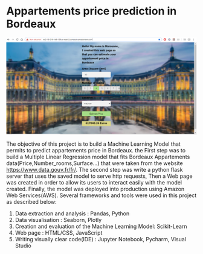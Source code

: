 # Appartements price prediction in Bordeaux
![](images/Price_prediction_Page.PNG)

The objective of this project is to build a Machine Learning Model that permits to predict appartements price in Bordeaux. the First step was to build a Multiple Linear Regression model that fits Bordeaux Appartements data(Price,Number_rooms,Surface...) that were taken from the website https://www.data.gouv.fr/fr/. The second step was write a python flask server that uses the saved model to serve http requests, Then a Web page was created in order to allow its users to interact easily with the model created. Finally, the model was deployed into production using Amazon Web Services(AWS). Several frameworks and tools were used in this project as described below:  

  1. Data extraction and analysis : Pandas, Python
  2. Data visualisation : Seaborn, Plotly
  3. Creation and evaluation of the Machine Learning Model: Scikit-Learn
  4. Web page : HTML/CSS, JavaScript
  5. Writing visually clear code(IDE) : Jupyter Notebook, Pycharm, Visual Studio
